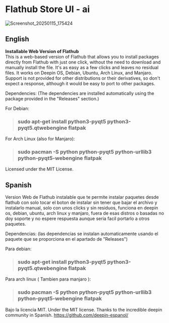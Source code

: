 # Flathub Store UI - ai

![Screenshot_20250115_175424](https://github.com/user-attachments/assets/7f4130da-1fe3-480b-8c04-852412e0e98d)

## English
**Installable Web Version of Flathub**  
This is a web-based version of Flathub that allows you to install packages directly from Flathub with just one click, without the need to download and manually install the file. It's as easy as a few clicks and leaves no residual files. It works on Deepin OS, Debian, Ubuntu, Arch Linux, and Manjaro. Support is not provided for other distributions or their derivatives, so don't expect a response, although it would be easy to port to other packages.

Dependencies: 
(The dependencies are installed automatically using the package provided in the "Releases" section.)  

For Debian:  
> ### sudo apt-get install python3-pyqt5 python3-pyqt5.qtwebengine flatpak

For Arch Linux (also for Manjaro):  
> ### sudo pacman -S python python-pyqt5 python-urllib3 python-pyqt5-webengine flatpak

Licensed under the MIT License.

## Spanish
Version Web de Flathub instalable que te permite instalar paquetes desde flathub con solo tocar el boton de instalar sin tener que bajar el archivo y instalarlo manual, solo con unos clicks y sin residuos, funciona en deepin os, debian, ubuntu, arch linux y manjaro, fuera de esas distros o basadas no doy soporte y no espere respuesta aunque seria facil portarlo a otros paquetes.

Dependencias: 
(las dependencias se instalan automaticamente usando el paquete que se proporciona en el apartado de "Releases")

Para debian: 
> ### sudo apt-get install python3-pyqt5 python3-pyqt5.qtwebengine flatpak

Para arch linux ( Tambien para manjaro ):
> ### sudo pacman -S python python-pyqt5 python-urllib3 python-pyqt5-webengine flatpak

Bajo la licencia MIT.
Under the MIT license.
Thanks to the incredible deepin community in Spanish. https://github.com/deepin-espanol/
